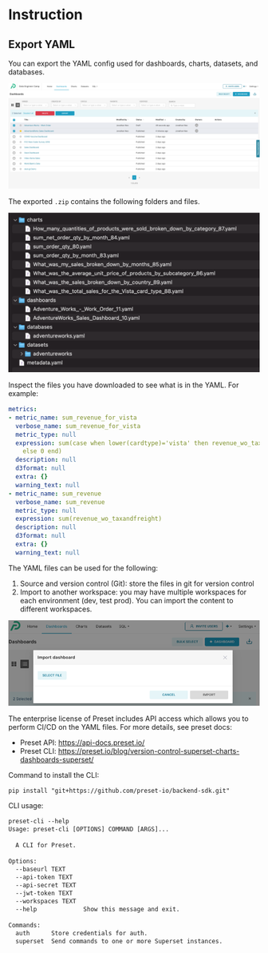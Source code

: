 # Instruction

## Export YAML

You can export the YAML config used for dashboards, charts, datasets, and databases. 

![](images/export.png)

The exported `.zip` contains the following folders and files. 

![](images/export-content.png)

Inspect the files you have downloaded to see what is in the YAML. For example:

```yaml
metrics:
- metric_name: sum_revenue_for_vista
  verbose_name: sum_revenue_for_vista
  metric_type: null
  expression: sum(case when lower(cardtype)='vista' then revenue_wo_taxandfreight
    else 0 end)
  description: null
  d3format: null
  extra: {}
  warning_text: null
- metric_name: sum_revenue
  verbose_name: sum_revenue
  metric_type: null
  expression: sum(revenue_wo_taxandfreight)
  description: null
  d3format: null
  extra: {}
  warning_text: null
```

The YAML files can be used for the following: 
1. Source and version control (Git): store the files in git for version control 
2. Import to another workspace: you may have multiple workspaces for each environment (dev, test prod). You can import the content to different workspaces. 

![](images/import-dashboard.png)

The enterprise license of Preset includes API access which allows you to perform CI/CD on the YAML files. For more details, see preset docs: 
- Preset API: https://api-docs.preset.io/
- Preset CLI: https://preset.io/blog/version-control-superset-charts-dashboards-superset/

Command to install the CLI: 

```
pip install "git+https://github.com/preset-io/backend-sdk.git"
```

CLI usage: 

```
preset-cli --help
Usage: preset-cli [OPTIONS] COMMAND [ARGS]...

  A CLI for Preset.

Options:
  --baseurl TEXT
  --api-token TEXT
  --api-secret TEXT
  --jwt-token TEXT
  --workspaces TEXT
  --help             Show this message and exit.

Commands:
  auth      Store credentials for auth.
  superset  Send commands to one or more Superset instances.
```
